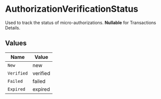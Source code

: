 # AuthorizationVerificationStatus

Used to track the status of micro-authorizations. **Nullable** for Transactions Details. 


## Values

| Name       | Value      |
| ---------- | ---------- |
| `New`      | new        |
| `Verified` | verified   |
| `Failed`   | failed     |
| `Expired`  | expired    |